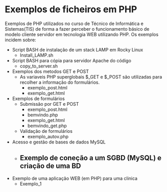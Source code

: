 # Exemplos de ficheiros em PHP
Exemplos de PHP utilizados no curso de Técnico de Informática e Sistemas(TIS) de forma a fazer perceber o funcionamento básico de modelo cliente servidor em tecnologia WEB utilizando PHP.
Os exemplos incidem sobre:
- Script BASH de instalação de um stack LAMP em Rocky Linux
  - Install_LAMP.sh 
- Script BASH para cópia para servidor Apache do código
  - copy_to_server.sh  
- Exemplos dos metodos GET e POST
  - As variaveis PHP superglobais  $_GET e $_POST são utilizadas para recolher a informação do formulários.
    - exemplo_post.html
    - exemplo_get.html 
- Exemplos de formulários
  - Submissão por GET e POST
    - exemplo_post.html
    - bemvindo.php
    - exemplo_get.html
    - bemvindo_get.php
  - Validação de formulários
    - exemplo_autov.php
- Acesso e gestão de bases de dados MySQL
  - Exemplo de coneção a um SGBD (MySQL) e criação de uma BD
    -  
- Exemplo de uma aplicação WEB (em PHP) para uma clinica 
  - Exemplo_1

